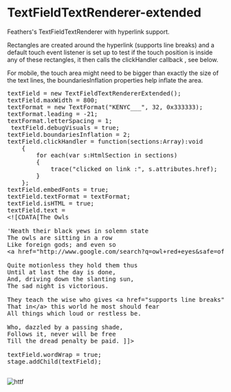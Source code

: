 TextFieldTextRenderer-extended
==============================

Feathers's TextFieldTextRenderer with hyperlink support.

Rectangles are created around the hyperlink (supports line breaks) and a default touch event listener is set up to test if the touch position is inside any of these rectangles, it then calls the clickHandler callback , see below.

For mobile, the touch area might need to be bigger than exactly the size of the text lines, the boundariesInflation properties help inflate the area.

<pre>
textField = new TextFieldTextRendererExtended();
textField.maxWidth = 800;
textFormat = new TextFormat("KENYC___", 32, 0x333333);
textFormat.leading = -21;
textFormat.letterSpacing = 1;
 textField.debugVisuals = true;
textField.boundariesInflation = 2;
textField.clickHandler = function(sections:Array):void
    {
    	for each(var s:HtmlSection in sections)
    	{
    		trace("clicked on link :", s.attributes.href);
    	}
    };
textField.embedFonts = true;
textField.textFormat = textFormat;
textField.isHTML = true;
textField.text =
&lt;![CDATA[The Owls

'Neath their black yews in solemn state
The owls are sitting in a row
Like foreign gods; and even so
&lt;a href="http://www.google.com/search?q=owl+red+eyes&amp;safe=off&amp;source=lnms&amp;tbm=isch&amp;sa=X"&gt;Blink their red eyes;&lt;/a&gt; they meditate.

Quite motionless they hold them thus
Until at last the day is done,
And, driving down the slanting sun,
The sad night is victorious.

They teach the wise who gives &lt;a href="supports line breaks"&gt;them ear
That in&lt;/a&gt; this world he most should fear
All things which loud or restless be.

Who, dazzled by a passing shade,
Follows it, never will be free
Till the dread penalty be paid. ]]&gt;

textField.wordWrap = true;
stage.addChild(textField);

</pre>

![httf](https://cloud.githubusercontent.com/assets/2741417/4938073/c3c61d1c-65c8-11e4-9740-d6b48f83fe90.png)
